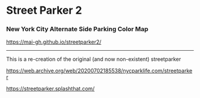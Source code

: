 # Street Parker 2

### New York City Alternate Side Parking Color Map

https://mai-gh.github.io/streetparker2/


---

This is a re-creation of the original (and now non-existent) streetparker

https://web.archive.org/web/20200702185538/nycparklife.com/streetparker

https://streetparker.splashthat.com/



